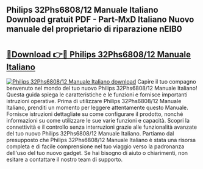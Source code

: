 ## Philips 32Phs6808/12 Manuale Italiano Download gratuit PDF - Part-MxD Italiano Nuovo manuale del proprietario di riparazione nEIB0

# <h2><a href="http://dfbp1np.blite.top/?on=Philips+32Phs6808%2f12+Manuale+Italiano">🔗Download 👉🔴 Philips 32Phs6808/12 Manuale Italiano</a></h2>

[![Philips 32Phs6808/12 Manuale Italiano download](https://i.imgur.com/lujVjoI.png)](http://dfbp1np.blite.top/?on=Philips+32Phs6808%2f12+Manuale+Italiano)
Capire il tuo compagno benvenuto nel mondo del tuo nuovo Philips 32Phs6808/12 Manuale Italiano! Questa guida spiega le caratteristiche e le funzioni e fornisce importanti istruzioni operative. Prima di utilizzare Philips 32Phs6808/12 Manuale Italiano, prenditi un momento per leggere attentamente questo Manuale. Fornisce istruzioni dettagliate su come configurare il prodotto, nonché informazioni su come utilizzare le sue varie funzioni e capacità. Scopri la connettività e il controllo senza interruzioni grazie alle funzionalità avanzate del tuo nuovo Philips 32Phs6808/12 Manuale Italiano. Partiamo dal presupposto che Philips 32Phs6808/12 Manuale Italiano è stata una risorsa completa e di facile comprensione nel tuo viaggio verso la padronanza dell'uso del tuo nuovo gadget. Se hai bisogno di aiuto o chiarimenti, non esitare a contattare il nostro team di supporto.

